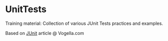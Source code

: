 # UnitTests
Training material: Collection of various JUnit Tests practices and examples.

Based on [JUnit](https://www.vogella.com/tutorials/JUnit/article.html) article @ Vogella.com
